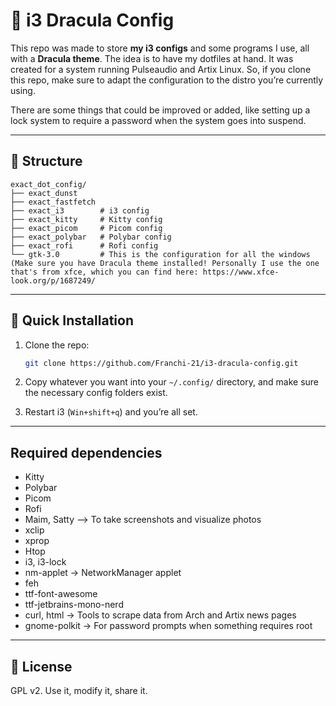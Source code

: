 # 🐧 i3 Dracula Config

This repo was made to store **my i3 configs** and some programs I use, all with a **Dracula theme**. The idea is to have my dotfiles at hand. It was created for a system running Pulseaudio and Artix Linux. So, if you clone this repo, make sure to adapt the configuration to the distro you’re currently using.

There are some things that could be improved or added, like setting up a lock system to require a password when the system goes into suspend.

---

## 📂 Structure

```
exact_dot_config/
├── exact_dunst
├── exact_fastfetch
├── exact_i3        # i3 config
├── exact_kitty     # Kitty config
├── exact_picom     # Picom config
├── exact_polybar   # Polybar config
├── exact_rofi      # Rofi config
└── gtk-3.0         # This is the configuration for all the windows (Make sure you have Dracula theme installed! Personally I use the one that's from xfce, which you can find here: https://www.xfce-look.org/p/1687249/
```

---

## 🚀 Quick Installation

1. Clone the repo:
   ```bash
   git clone https://github.com/Franchi-21/i3-dracula-config.git
   ```

2. Copy whatever you want into your `~/.config/` directory, and make sure the necessary config folders exist.

3. Restart i3 (`Win+shift+q`) and you’re all set.

---

## Required dependencies
- Kitty
- Polybar
- Picom
- Rofi
- Maim, Satty --> To take screenshots and visualize photos
- xclip
- xprop
- Htop
- i3, i3-lock
- nm-applet → NetworkManager applet  
- feh
- ttf-font-awesome
- ttf-jetbrains-mono-nerd
- curl, html → Tools to scrape data from Arch and Artix news pages
- gnome-polkit → For password prompts when something requires root

---

## 📜 License

GPL v2. Use it, modify it, share it.  

